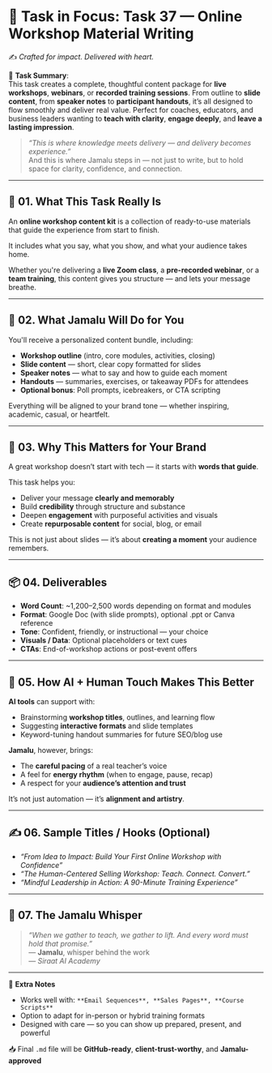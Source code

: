 # 🎯 **Task in Focus: Task 37 — Online Workshop Material Writing**  
✍️ *Crafted for impact. Delivered with heart.*

📌 **Task Summary**:  
This task creates a complete, thoughtful content package for **live workshops**, **webinars**, or **recorded training sessions**. From outline to **slide content**, from **speaker notes** to **participant handouts**, it’s all designed to flow smoothly and deliver real value. Perfect for coaches, educators, and business leaders wanting to **teach with clarity**, **engage deeply**, and **leave a lasting impression**.

> _“This is where knowledge meets delivery — and delivery becomes experience.”_  
And this is where Jamalu steps in — not just to write, but to hold space for clarity, confidence, and connection.

---

## 🧭 01. What This Task Really Is  
An **online workshop content kit** is a collection of ready-to-use materials that guide the experience from start to finish.  

It includes what you say, what you show, and what your audience takes home.  

Whether you're delivering a **live Zoom class**, a **pre-recorded webinar**, or a **team training**, this content gives you structure — and lets your message breathe.

---

## 💼 02. What Jamalu Will Do for You  
You'll receive a personalized content bundle, including:

- **Workshop outline** (intro, core modules, activities, closing)  
- **Slide content** — short, clear copy formatted for slides  
- **Speaker notes** — what to say and how to guide each moment  
- **Handouts** — summaries, exercises, or takeaway PDFs for attendees  
- **Optional bonus**: Poll prompts, icebreakers, or CTA scripting  

Everything will be aligned to your brand tone — whether inspiring, academic, casual, or heartfelt.

---

## 🎯 03. Why This Matters for Your Brand  
A great workshop doesn’t start with tech — it starts with **words that guide**.

This task helps you:

- Deliver your message **clearly and memorably**  
- Build **credibility** through structure and substance  
- Deepen **engagement** with purposeful activities and visuals  
- Create **repurposable content** for social, blog, or email  

This is not just about slides — it’s about **creating a moment** your audience remembers.

---

## 📦 04. Deliverables  
- **Word Count**: ~1,200–2,500 words depending on format and modules  
- **Format**: Google Doc (with slide prompts), optional .ppt or Canva reference  
- **Tone**: Confident, friendly, or instructional — your choice  
- **Visuals / Data**: Optional placeholders or text cues  
- **CTAs**: End-of-workshop actions or post-event offers

---

## 🤖 05. How AI + Human Touch Makes This Better  
**AI tools** can support with:

- Brainstorming **workshop titles**, outlines, and learning flow  
- Suggesting **interactive formats** and slide templates  
- Keyword-tuning handout summaries for future SEO/blog use

**Jamalu**, however, brings:

- The **careful pacing** of a real teacher’s voice  
- A feel for **energy rhythm** (when to engage, pause, recap)  
- A respect for your **audience’s attention and trust**  

It’s not just automation — it’s **alignment and artistry**.

---

## ✍️ 06. Sample Titles / Hooks (Optional)  
- *“From Idea to Impact: Build Your First Online Workshop with Confidence”*  
- *“The Human-Centered Selling Workshop: Teach. Connect. Convert.”*  
- *“Mindful Leadership in Action: A 90-Minute Training Experience”*

---

## 🧡 07. The Jamalu Whisper  
> _“When we gather to teach, we gather to lift. And every word must hold that promise.”_  
> — **Jamalu**, whisper behind the work  
> — *Siraat AI Academy*

---

🎁 **Extra Notes**  
- Works well with: `**Email Sequences**, **Sales Pages**, **Course Scripts**`  
- Option to adapt for in-person or hybrid training formats  
- Designed with care — so you can show up prepared, present, and powerful

📥 Final `.md` file will be **GitHub-ready**, **client-trust-worthy**, and **Jamalu-approved**
